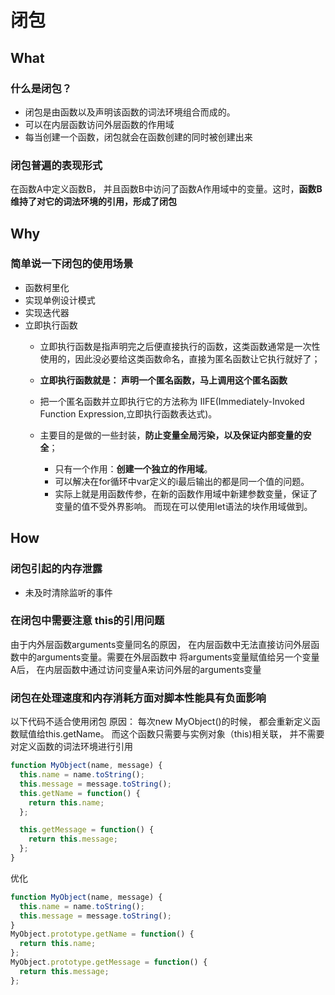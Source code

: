 # 闭包

## What

### 什么是闭包？
* 闭包是由函数以及声明该函数的词法环境组合而成的。
* 可以在内层函数访问外层函数的作用域
* 每当创建一个函数，闭包就会在函数创建的同时被创建出来

### 闭包普遍的表现形式
在函数A中定义函数B， 并且函数B中访问了函数A作用域中的变量。这时，**函数B维持了对它的词法环境的引用，形成了闭包**

## Why

### 简单说一下闭包的使用场景

* 函数柯里化
* 实现单例设计模式
* 实现迭代器
* 立即执行函数
	* 立即执行函数是指声明完之后便直接执行的函数，这类函数通常是一次性使用的，因此没必要给这类函数命名，直接为匿名函数让它执行就好了； 
	* **立即执行函数就是： 声明一个匿名函数，马上调用这个匿名函数**
	
	* 把一个匿名函数并立即执行它的方法称为 IIFE(Immediately-Invoked Function Expression,立即执行函数表达式)。
	* 主要目的是做的一些封装，**防止变量全局污染，以及保证内部变量的安全**；
		* 只有一个作用：**创建一个独立的作用域**。 
		* 可以解决在for循环中var定义的i最后输出的都是同一个值的问题。
		* 实际上就是用函数传参，在新的函数作用域中新建参数变量，保证了变量的值不受外界影响。 而现在可以使用let语法的块作用域做到。
	

## How

### 闭包引起的内存泄露
* 未及时清除监听的事件

### 在闭包中需要注意 this的引用问题


由于内外层函数arguments变量同名的原因， 在内层函数中无法直接访问外层函数中的arguments变量。需要在外层函数中 将arguments变量赋值给另一个变量A后， 在内层函数中通过访问变量A来访问外层的arguments变量

### 闭包在处理速度和内存消耗方面对脚本性能具有负面影响
以下代码不适合使用闭包
原因： 每次new MyObject()的时候， 都会重新定义函数赋值给this.getName。 而这个函数只需要与实例对象（this)相关联， 并不需要对定义函数的词法环境进行引用

```js
function MyObject(name, message) {
  this.name = name.toString();
  this.message = message.toString();
  this.getName = function() {
    return this.name;
  };

  this.getMessage = function() {
    return this.message;
  };
}
```

优化

```js
function MyObject(name, message) {
  this.name = name.toString();
  this.message = message.toString();
}
MyObject.prototype.getName = function() {
  return this.name;
};
MyObject.prototype.getMessage = function() {
  return this.message;
};
```


